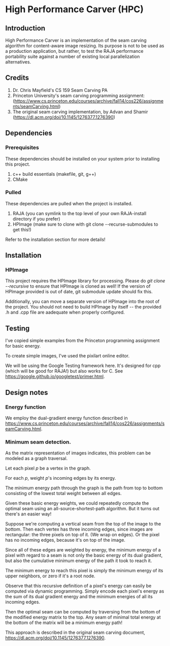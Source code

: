 # High Performance Carver (HPC)

## Introduction
High Performance Carver is an implementation of the seam carving algorithm for content-aware image resizing.
Its purpose is not to be used as a production application, but rather, to test the RAJA performance portability suite against a number of existing local parallelization alternatives.

## Credits
1) Dr. Chris Mayfield's CS 159 Seam Carving PA
2) Princeton University's seam carving programming assignment:
   (https://www.cs.princeton.edu/courses/archive/fall14/cos226/assignments/seamCarving.html)
3) The original seam carving implementation, by Advan and Shamir
   (https://dl.acm.org/doi/10.1145/1276377.1276390)

## Dependencies

### Prerequisites
These dependencies should be installed on your system prior to installing this project.

1. c++ build essentials (makefile, git, g++)
2. CMake

### Pulled
These dependencies are pulled when the project is installed.

1. RAJA (you can symlink to the top level of your own RAJA-install directory if you prefer)
2. HPImage (make sure to clone with git clone --recurse-submodules to get this!)

Refer to the installation section for more details!

## Installation

### HPImage
This project requires the HPImage library for processing. Please do *git clone --recursive* to ensure that HPImage is cloned as well! If the version of HPImage provided is out of date, git submodule update should fix this.

Additionally, you can move a separate version of HPImage into the root of the project. You should not need to build HPImage by itself -- the provided .h and .cpp file are aadequate when properly configured.

## Testing
I've copied simple examples from the Princeton programming assignment for basic energy. 

To create simple images, I've used the pixilart online editor.

We will be using the Google Testing framework here. 
It's designed for cpp (which will be good for RAJA!) but also works for C. 
See https://google.github.io/googletest/primer.html.

## Design notes

### Energy function
We employ the dual-gradient energy function described in https://www.cs.princeton.edu/courses/archive/fall14/cos226/assignments/seamCarving.html.

### Minimum seam detection.
As the matrix representation of images indicates, this problem can be modeled as a graph traversal.

Let each pixel *p* be a vertex in the graph. 

For each *p*, weight *p*'s incoming edges by its energy.

The minimum energy path through the graph is the path from top to bottom consisting of the lowest total weight between all edges.

Given these basic energy weights, we could repeatedly compute the optimal seam using an all-source-shortest-path algorithm. But it turns out there's an easier way!

Suppose we're computing a vertical seam from the top of the image to the bottom. Then each vertex has three incoming edges, since images are rectangular: the three pixels on top of it. (We wrap on edges).
Or the pixel has no incoming edges, because it's on top of the image.

Since all of these edges are weighted by energy, the minimum energy of a pixel with regard to a seam is not only the basic energy of its dual gradient,
but also the cumulative minimum energy of the path it took to reach it.

The minimum energy to reach this pixel is simply the minimum energy of its upper neighbors, or zero if it's a root node.

Observe that this recursive definition of a pixel's energy can easily be computed via dynamic programming. 
Simply encode each pixel's energy as the sum of its dual gradient energy and the minimum energies of all its incoming edges.

Then the optimal seam can be computed by traversing from the bottom of the modified energy matrix to the top. 
Any seam of minimal total energy at the bottom of the matrix will be a minimum energy path! 

This approach is described in the original seam carving document, https://dl.acm.org/doi/10.1145/1276377.1276390.

        
